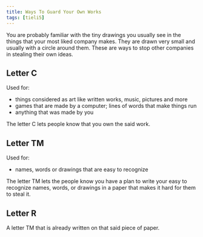 ```yaml
---
title: Ways To Guard Your Own Works
tags: [tieli5]
---
```


You are probably familiar with the tiny drawings you usually see in the things that your most liked company makes. 
They are drawn very small and usually with a circle around them. 
These are ways to stop other companies in stealing their own ideas. 

## Letter C

Used for:

+ things considered as art like written works, music, pictures and more
+ games that are made by a computer; lines of words that make things run
+ anything that was made by you

The letter C lets people know that you own the said work.

<div class="divider"></div>

## Letter TM

Used for:

+ names, words or drawings that are easy to recognize

The letter TM lets the people know you have a plan to write your easy to recognize names, words, or drawings in a paper that makes it hard for them to steal it.

<div class="divider"></div>

## Letter R

A letter TM that is already written on that said piece of paper.